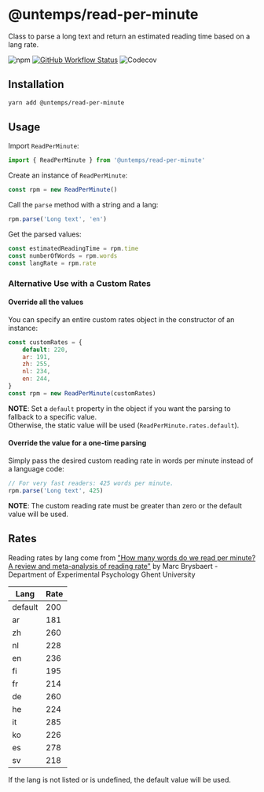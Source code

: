 # @untemps/read-per-minute

Class to parse a long text and return an estimated reading time based on a lang rate.

![npm](https://img.shields.io/npm/v/@untemps/read-per-minute?style=for-the-badge)
[![GitHub Workflow Status](https://img.shields.io/github/actions/workflow/status/untemps/read-per-minute/index.yml?style=for-the-badge)](https://github.com/untemps/read-per-minute/actions)
![Codecov](https://img.shields.io/codecov/c/github/untemps/read-per-minute?style=for-the-badge)

## Installation

```bash
yarn add @untemps/read-per-minute
```

## Usage

Import `ReadPerMinute`:

```javascript
import { ReadPerMinute } from '@untemps/read-per-minute'
```

Create an instance of `ReadPerMinute`:

```javascript
const rpm = new ReadPerMinute()
```

Call the `parse` method with a string and a lang:

```javascript
rpm.parse('Long text', 'en')
```

Get the parsed values:

```javascript
const estimatedReadingTime = rpm.time
const numberOfWords = rpm.words
const langRate = rpm.rate
```

### Alternative Use with a Custom Rates

#### Override all the values

You can specify an entire custom rates object in the constructor of an instance:

```javascript
const customRates = {
	default: 220,
	ar: 191,
	zh: 255,
	nl: 234,
	en: 244,
}
const rpm = new ReadPerMinute(customRates)
```

**NOTE**: Set a `default` property in the object if you want the parsing to fallback to a specific value.  
Otherwise, the static value will be used (`ReadPerMinute.rates.default`).

#### Override the value for a one-time parsing

Simply pass the desired custom reading rate in words per minute instead of a language code:

```javascript
// For very fast readers: 425 words per minute.
rpm.parse('Long text', 425)
```

**NOTE**: The custom reading rate must be greater than zero or the default value will be used.

## Rates

Reading rates by lang come from ["How many words do we read per minute? A review and meta-analysis of reading rate"](https://osf.io/4nv9f/) by Marc Brysbaert - Department of Experimental Psychology Ghent University

| Lang    | Rate |
| ------- | ---- |
| default | 200  |
| ar      | 181  |
| zh      | 260  |
| nl      | 228  |
| en      | 236  |
| fi      | 195  |
| fr      | 214  |
| de      | 260  |
| he      | 224  |
| it      | 285  |
| ko      | 226  |
| es      | 278  |
| sv      | 218  |

If the lang is not listed or is undefined, the default value will be used.
